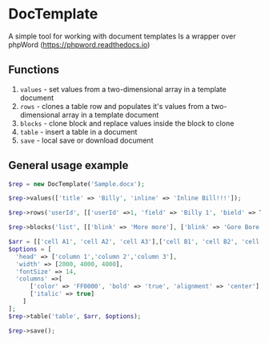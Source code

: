 # DocTemplate
A simple tool for working with document templates
Is a wrapper over phpWord (https://phpword.readthedocs.io)

## Functions
1. `values` - set values from a two-dimensional array in a template document
2. `rows` - clones a table row and populates it's values from a two-dimensional array in a template document
3. `blocks` - clone block and replace values inside the block to clone
4. `table` - insert a table in a document
5. `save` - local save or download document

## General usage example
```php
$rep = new DocTemplate('Sample.docx');

$rep->values(['title' => 'Billy', 'inline' => 'Inline Bill!!!']);

$rep->rows('userId', [['userId' =>1, 'field' => 'Billy 1', 'bield' => True], ['userId' =>10, 'field' => 'Bill!!!', 'bield' => 'Maugli']]);

$rep->blocks('list', [['blink' => 'More more'], ['blink' => 'Gore Bore'], ['blink' => 'Mole Kole'], ]);

$arr = [['cell A1', 'cell A2', 'cell A3'],['cell B1', 'cell B2', 'cell B3']];
$options = [
  'head' => ['column 1','column 2','column 3'],
  'width' => [2000, 4000, 4000],
  'fontSize' => 14,
  'columns' =>[
      ['color' => 'FF0000', 'bold' => 'true', 'alignment' => 'center'],
      ['italic' => true]
    ]
];
$rep->table('table', $arr, $options);

$rep->save();
```
